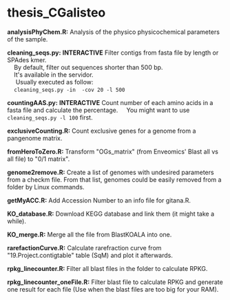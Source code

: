 # thesis_CGalisteo

**analysisPhyChem.R:** Analysis of the physico physicochemical parameters of the sample.

**cleaning_seqs.py:** **INTERACTIVE** Filter contigs from fasta file by length or SPAdes kmer.<br> 
&nbsp;&nbsp;&nbsp;&nbsp;By default, filter out sequences shorter than 500 bp. <br>
&nbsp;&nbsp;&nbsp;&nbsp;It's available in the servidor. <br>
&nbsp;&nbsp;&nbsp;&nbsp; Usually executed as follow: <br>
&nbsp;&nbsp;&nbsp;&nbsp;<code>cleaning_seqs.py -in <fasta> -cov 20 -l 500</code>

**countingAAS.py:** **INTERACTIVE** Count number of each amino acids in a fasta file and calculate the percentage. 
&nbsp;&nbsp;&nbsp;&nbsp;You might want to use <code>cleaning_seqs.py -l 100</code> first. 

**exclusiveCounting.R:** Count exclusive genes for a genome from a pangenome matrix.

**fromHeroToZero.R:** Transform "OGs_matrix" (from Enveomics' Blast all vs all file) to "0/1 matrix".

**genome2remove.R:** Create a list of genomes with undesired parameters from a checkm file. From that list, genomes could be easily removed from a folder by Linux commands.

**getMyACC.R:** Add Accession Number to an info file for gitana.R.

**KO_database.R:** Download KEGG database and link them (it might take a while).

**KO_merge.R:** Merge all the file from BlastKOALA into one.

**rarefactionCurve.R:** Calculate rarefraction curve from "19.Project.contigtable" table (SqM) and plot it afterwards.

**rpkg_linecounter.R:** Filter all blast files in the folder to calculate RPKG.

**rpkg_linecounter_oneFile.R:** Filter blast file to calculate RPKG and generate one result for each file (Use when the blast files are too big for your RAM).
